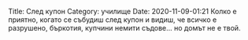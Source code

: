 Title: След купон
Category: училище
Date: 2020-11-09-01:21
Колко е приятно, когато се събудиш след купон и видиш, че всичко е разрушено, бъркотия, купчини немити съдове... но домът не е твой.